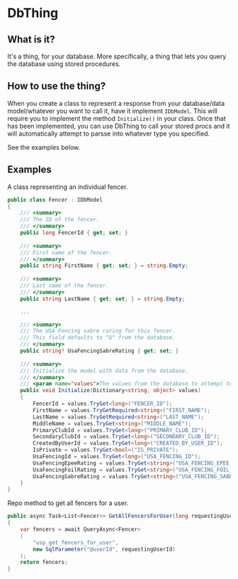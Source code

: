 # DbThing
## What is it?
It's a thing, for your database. More specifically, a thing that lets you query the database using stored procedures. 

## How to use the thing?
When you create a class to represent a response from your database/data model/whatever you want to call it, have it implement `IDbModel`. This will require you to implement the method `Initialize()` in your class. Once that has been implemented, you can use DbThing to call your stored procs and it will automatically attempt to parsse into whatever type you specified.  

See the examples below.

## Examples
A class representing an individual fencer.

```csharp
public class Fencer : IDbModel
{
    /// <summary>
    /// The ID of the fencer.
    /// </summary>
    public long FencerId { get; set; }
    
    /// <summary>
    /// First name of the fencer.
    /// </summary>
    public string FirstName { get; set; } = string.Empty;
    
    /// <summary>
    /// Last name of the fencer.
    /// </summary>
    public string LastName { get; set; } = string.Empty;

    ...

    /// <summary>
    /// The USA Fencing sabre rating for this fencer.
    /// This field defaults to "U" from the database.
    /// </summary>
    public string? UsaFencingSabreRating { get; set; }
    
    /// <summary>
    /// Initialize the model with data from the database.
    /// </summary>
    /// <param name="values">The values from the database to attempt to parse.</param>
    public void Initialize(Dictionary<string, object> values)
    {
        FencerId = values.TryGet<long>("FENCER_ID");
        FirstName = values.TryGetRequired<string>("FIRST_NAME");
        LastName = values.TryGetRequired<string>("LAST_NAME");
        MiddleName = values.TryGet<string>("MIDDLE_NAME");
        PrimaryClubId = values.TryGet<long>("PRIMARY_CLUB_ID");
        SecondaryClubId = values.TryGet<long>("SECONDARY_CLUB_ID");
        CreatedByUserId = values.TryGet<long>("CREATED_BY_USER_ID");
        IsPrivate = values.TryGet<bool>("IS_PRIVATE");
        UsaFencingId = values.TryGet<long>("USA_FENCING_ID");
        UsaFencingEpeeRating = values.TryGet<string>("USA_FENCING_EPEE_RATING");
        UsaFencingFoilRating = values.TryGet<string>("USA_FENCING_FOIL_RATING");
        UsaFencingSabreRating = values.TryGet<string>("USA_FENCING_SABRE_RATING");
    }
}
```

Repo method to get all fencers for a user.
```csharp
public async Task<List<Fencer>> GetAllFencersForUser(long requestingUserId)
{
    var fencers = await QueryAsync<Fencer>
    (
        "usp_get_fencers_for_user",
        new SqlParameter("@userId", requestingUserId)
    );
    return fencers;
}
```
